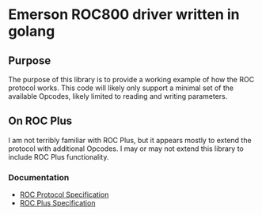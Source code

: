 # Emerson ROC800 driver written in golang

## Purpose
The purpose of this library is to provide a working example of how the ROC protocol works. This code will likely only support a minimal set of the available Opcodes, likely limited to reading and writing parameters.

## On ROC Plus
I am not terribly familiar with ROC Plus, but it appears mostly to extend the protocol with additional Opcodes. I may or may not extend this library to include ROC Plus functionality.

### Documentation
* [ROC Protocol Specification](http://www.documentation.emersonprocess.com/groups/public/documents/instruction_manuals/d301053x012.pdf)
* [ROC Plus Specification](http://www.emerson.com/documents/automation/132434.pdf)
